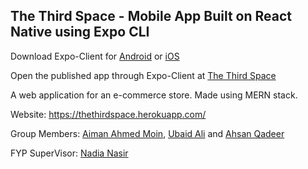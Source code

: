 ## The Third Space - Mobile App Built on React Native using Expo CLI

Download Expo-Client for [Android](http://bit.ly/2bZq5ew) or [iOS](http://apple.co/2c6HMtp)


Open the published app through Expo-Client at [The Third Space](https://expo.io/--/to-exp/exp%3A%2F%2Fexp.host%2F%40aamoin%2Ffirst)


A web application for an e-commerce store. Made using MERN stack.

Website: https://thethirdspace.herokuapp.com/


Group Members: [Aiman Ahmed Moin](https://github.com/aimanahmedmoin1997), [Ubaid Ali](https://github.com/UbaidAL) and [Ahsan Qadeer](https://github.com/ahsanqadeer10)

FYP SuperVisor: [Nadia Nasir](https://habib.edu.pk/SSE/nadia-nasir/)
